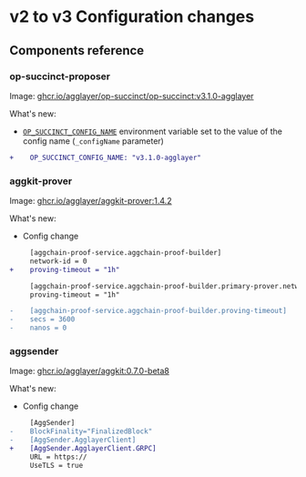 # v2 to v3 Configuration changes

## Components reference
### **op-succinct-proposer**
Image: [ghcr.io/agglayer/op-succinct/op-succinct:v3.1.0-agglayer](https://github.com/agglayer/op-succinct/pkgs/container/op-succinct%2Fop-succinct/515633556?tag=v3.1.0-agglayer)

What's new:
- [`OP_SUCCINCT_CONFIG_NAME`](https://succinctlabs.github.io/op-succinct/proposer.html#optional-environment-variables) environment variable set to the value of the config name (`_configName` parameter)

```diff
+    OP_SUCCINCT_CONFIG_NAME: "v3.1.0-agglayer"
```

### **aggkit-prover**
Image: [ghcr.io/agglayer/aggkit-prover:1.4.2](https://github.com/agglayer/provers/pkgs/container/aggkit-prover/530717765?tag=1.4.2)

What's new:
- Config change
```diff
     [aggchain-proof-service.aggchain-proof-builder]
     network-id = 0
+    proving-timeout = "1h"

     [aggchain-proof-service.aggchain-proof-builder.primary-prover.network-prover]
     proving-timeout = "1h"

-    [aggchain-proof-service.aggchain-proof-builder.proving-timeout]
-    secs = 3600
-    nanos = 0
```

### **aggsender**
Image: [ghcr.io/agglayer/aggkit:0.7.0-beta8](https://github.com/agglayer/aggkit/pkgs/container/aggkit/530710287?tag=0.7.0-beta8)

What's new:
- Config change
```diff
     [AggSender]
-    BlockFinality="FinalizedBlock"
-    [AggSender.AgglayerClient]
+    [AggSender.AgglayerClient.GRPC]
     URL = https://
     UseTLS = true
```
